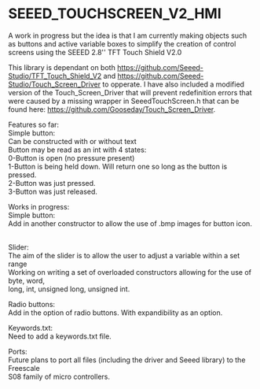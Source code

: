 # SEEED_TOUCHSCREEN_V2_HMI
A work in progress but the idea is that I am currently making objects such as buttons and 
active variable boxes to simplify the creation of control screens using the SEEED 2.8'' 
TFT Touch Shield V2.0

This library is dependant on both https://github.com/Seeed-Studio/TFT_Touch_Shield_V2 
and https://github.com/Seeed-Studio/Touch_Screen_Driver to opperate. I have also included
a modified version of the Touch_Screen_Driver that will prevent redefinition errors that
were caused by a missing wrapper in SeeedTouchScreen.h that can be found here: 
https://github.com/Gooseday/Touch_Screen_Driver.

Features so far:<br>
  Simple button:<br>
    Can be constructed with or without text<br>
    Button may be read as an int with 4 states:<br>
      0-Button is open (no pressure present)<br>
      1-Button is being held down. Will return one so long as the button is pressed.<br>
      2-Button was just pressed.<br>
      3-Button was just released.<br>
  
Works in progress:<br>
  Simple button:<br>
    Add in another constructor to allow the use of .bmp images for button icon.<br><br>
    
  Slider:<br>
    The aim of the slider is to allow the user to adjust a variable within a set range<br>
    Working on writing a set of overloaded constructors allowing for the use of byte, word,<br>
    long, int, unsigned long, unsigned int.<br>
  
  Radio buttons:<br>
    Add in the option of radio buttons. With expandibility as an option.<br>
    
  Keywords.txt:<br>
    Need to add a keywords.txt file.<br>
    
  Ports:<br>
    Future plans to port all files (including the driver and Seeed library) to the Freescale<br>
    S08 family of micro controllers.<br>
